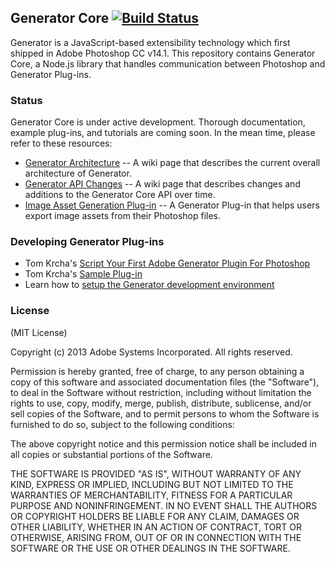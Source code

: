 ## Generator Core [![Build Status](https://travis-ci.org/adobe-photoshop/generator-core.png?branch=master)](https://travis-ci.org/adobe-photoshop/generator-core)

Generator is a JavaScript-based extensibility technology which first shipped in Adobe Photoshop CC v14.1. This repository contains Generator Core, a Node.js library that handles communication between Photoshop and Generator Plug-ins.

### Status

Generator Core is under active development. Thorough documentation, example plug-ins, and tutorials are coming soon. In the mean time, please refer to these resources:


* [Generator Architecture](https://github.com/adobe-photoshop/generator-core/wiki/Generator-Architecture) -- A wiki page that describes the current overall architecture of Generator.
* [Generator API Changes](https://github.com/adobe-photoshop/generator-core/wiki/API-Changes) -- A wiki page that describes changes and additions to the Generator Core API over time. 
* [Image Asset Generation Plug-in](https://github.com/adobe-photoshop/generator-assets) -- A Generator Plug-in that helps users export image assets from their Photoshop files.

### Developing Generator Plug-ins

* Tom Krcha's [Script Your First Adobe Generator Plugin For Photoshop](http://tomkrcha.com/?p=3896)
* Tom Krcha's [Sample Plug-in](https://github.com/tomkrcha/generator-getting-started/)
* Learn how to [setup the Generator development environment](https://github.com/adobe-photoshop/generator-core/wiki/Generator-Development-Environment-Setup)

### License

(MIT License)

Copyright (c) 2013 Adobe Systems Incorporated. All rights reserved.

Permission is hereby granted, free of charge, to any person obtaining a
copy of this software and associated documentation files (the "Software"),
to deal in the Software without restriction, including without limitation
the rights to use, copy, modify, merge, publish, distribute, sublicense,
and/or sell copies of the Software, and to permit persons to whom the
Software is furnished to do so, subject to the following conditions:

The above copyright notice and this permission notice shall be included in
all copies or substantial portions of the Software.

THE SOFTWARE IS PROVIDED "AS IS", WITHOUT WARRANTY OF ANY KIND, EXPRESS OR
IMPLIED, INCLUDING BUT NOT LIMITED TO THE WARRANTIES OF MERCHANTABILITY,
FITNESS FOR A PARTICULAR PURPOSE AND NONINFRINGEMENT. IN NO EVENT SHALL THE
AUTHORS OR COPYRIGHT HOLDERS BE LIABLE FOR ANY CLAIM, DAMAGES OR OTHER
LIABILITY, WHETHER IN AN ACTION OF CONTRACT, TORT OR OTHERWISE, ARISING
FROM, OUT OF OR IN CONNECTION WITH THE SOFTWARE OR THE USE OR OTHER
DEALINGS IN THE SOFTWARE.
